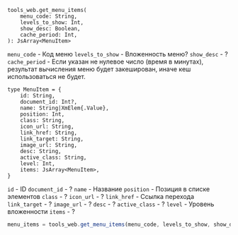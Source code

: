 ```
tools_web.get_menu_items(
	menu_code: String,
	levels_to_show: Int,
	show_desc: Boolean,
	cache_period: Int,
): JsArray<MenuItem>
```

`menu_code` - Код меню
`levels_to_show` - Вложенность меню?
`show_desc` - ?
`cache_period` - Если указан не нулевое число (время в минутах), результат вычисления меню будет закеширован, иначе кеш использоваться не будет.

```
type MenuItem = {
	id: String,
	document_id: Int?,
	name: String|XmElem{.Value},
	position: Int,
	class: String,
	icon_url: String,
	link_href: String,
	link_target: String,
	image_url: String,
	desc: String,
	active_class: String,
	level: Int,
	items: JsArray<MenuItem>,
}
```

`id` - ID
`document_id` - ?
`name` - Название
`position` - Позиция в списке элементов
`class` - ?
`icon_url` - ?
`link_href` - Ссылка перехода
`link_target` - ?
`image_url` - ?
`desc` - ?
`active_class` - ?
`level` - Уровень вложенности
`items` - ?

```js
menu_items = tools_web.get_menu_items(menu_code, levels_to_show, show_desc, cache_period);
```

